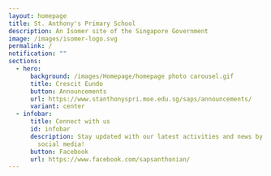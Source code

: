 ```yaml
---
layout: homepage
title: St. Anthony's Primary School
description: An Isomer site of the Singapore Government
image: /images/isomer-logo.svg
permalink: /
notification: ""
sections:
  - hero:
      background: /images/Homepage/homepage photo carousel.gif
      title: Crescit Eundo
      button: Announcements
      url: https://www.stanthonyspri.moe.edu.sg/saps/announcements/
      variant: center
  - infobar:
      title: Connect with us
      id: infobar
      description: Stay updated with our latest activities and news by following us on
        social media!
      button: Facebook
      url: https://www.facebook.com/sapsanthonian/
---
```

